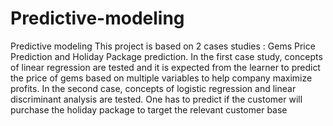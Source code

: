 # Predictive-modeling
Predictive modeling
This project is based on 2 cases studies : Gems Price Prediction and Holiday Package prediction. In the first case study, concepts of linear regression are tested and it is expected from the learner to predict the price of gems based on multiple variables to help company maximize profits. In the second case, concepts of logistic regression and linear discriminant analysis are tested. One has to predict if the customer will purchase the holiday package to target the relevant customer base
